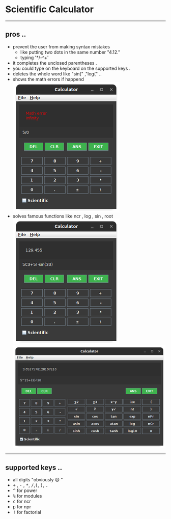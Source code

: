 # Scientific Calculator
***
## pros ..
* prevent the user from making syntax mistakes
	* like putting two dots in the same number "4.12."
	* typing '*/-^+'
* it completes the unclosed parentheses .
* you could type on the keyboard on the supported keys .
* deletes the whole word like "sin(" ,"log(" ..
* shows the math errors if happend
![alt err](https://raw.githubusercontent.com/Mohamed-Fathy-Salah/scientificCalculator/main/picshots/error.png)
* solves famous functions like ncr , log  , sin , root
![alt norm](https://raw.githubusercontent.com/Mohamed-Fathy-Salah/scientificCalculator/main/picshots/normal.png)
 ![alt scien](https://raw.githubusercontent.com/Mohamed-Fathy-Salah/scientificCalculator/main/picshots/scien.png)

***
## supported keys ..
* all digits "obviously :smile: "
* <kbd>+</kbd> , <kbd>-</kbd> , <kbd>*</kbd>, <kbd>/</kbd>,<kbd>(</kbd>, <kbd>)</kbd>, <kbd>.</kbd>
* <kbd>^</kbd> for power
* <kbd>%</kbd> for modules
* <kbd>c</kbd> for ncr
* <kbd>p</kbd> for npr
* <kbd>!</kbd> for factorial




